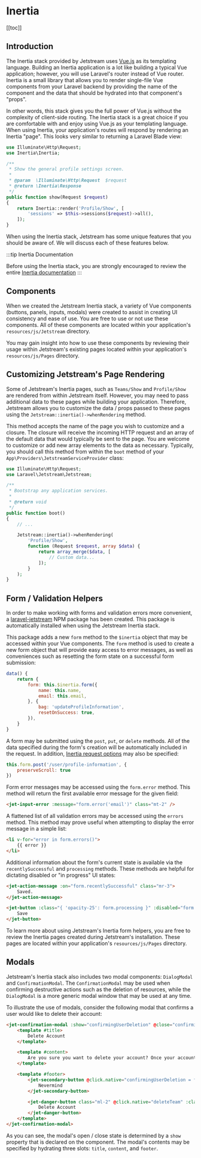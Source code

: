 # Inertia

[[toc]]

## Introduction

The Inertia stack provided by Jetstream uses [Vue.js](https://vuejs.org) as its templating language. Building an Inertia application is a lot like building a typical Vue application; however, you will use Laravel's router instead of Vue router. Inertia is a small library that allows you to render single-file Vue components from your Laravel backend by providing the name of the component and the data that should be hydrated into that component's "props".

In other words, this stack gives you the full power of Vue.js without the complexity of client-side routing. The Inertia stack is a great choice if you are comfortable with and enjoy using Vue.js as your templating language. When using Inertia, your application's routes will respond by rendering an Inertia "page". This looks very similar to returning a Laravel Blade view:

```php
use Illuminate\Http\Request;
use Inertia\Inertia;

/**
 * Show the general profile settings screen.
 *
 * @param  \Illuminate\Http\Request  $request
 * @return \Inertia\Response
 */
public function show(Request $request)
{
    return Inertia::render('Profile/Show', [
        'sessions' => $this->sessions($request)->all(),
    ]);
}
```

When using the Inertia stack, Jetstream has some unique features that you should be aware of. We will discuss each of these features below.

:::tip Inertia Documentation

Before using the Inertia stack, you are strongly encouraged to review the entire [Inertia documentation](https://inertiajs.com)
:::

## Components

When we created the Jetstream Inertia stack, a variety of Vue components (buttons, panels, inputs, modals) were created to assist in creating UI consistency and ease of use. You are free to use or not use these components. All of these components are located within your application's `resources/js/Jetstream` directory.

You may gain insight into how to use these components by reviewing their usage within Jetstream's existing pages located within your application's `resources/js/Pages` directory.

## Customizing Jetstream's Page Rendering

Some of Jetstream's Inertia pages, such as `Teams/Show` and `Profile/Show` are rendered from within Jetstream itself. However, you may need to pass additional data to these pages while building your application. Therefore, Jetstream allows you to customize the data / props passed to these pages using the `Jetstream::inertia()->whenRendering` method.

This method accepts the name of the page you wish to customize and a closure. The closure will receive the incoming HTTP request and an array of the default data that would typically be sent to the page. You are welcome to customize or add new array elements to the data as necessary. Typically, you should call this method from within the `boot` method of your `App\Providers\JetstreamServiceProvider` class:

```php
use Illuminate\Http\Request;
use Laravel\Jetstream\Jetstream;

/**
 * Bootstrap any application services.
 *
 * @return void
 */
public function boot()
{
    // ...

    Jetstream::inertia()->whenRendering(
        'Profile/Show',
        function (Request $request, array $data) {
            return array_merge($data, [
                // Custom data...
            ]);
        }
    );
}
```

## Form / Validation Helpers

In order to make working with forms and validation errors more convenient, a [laravel-jetstream](https://github.com/laravel/jetstream-js) NPM package has been created. This package is automatically installed when using the Jetstream Inertia stack.

This package adds a new `form` method to the `$inertia` object that may be accessed within your Vue components. The `form` method is used to create a new form object that will provide easy access to error messages, as well as conveniences such as resetting the form state on a successful form submission:

```js
data() {
    return {
        form: this.$inertia.form({
            name: this.name,
            email: this.email,
        }, {
            bag: 'updateProfileInformation',
            resetOnSuccess: true,
        }),
    }
}
```

A form may be submitted using the `post`, `put`, or `delete` methods. All of the data specified during the form's creation will be automatically included in the request. In addition, [Inertia request options](https://inertiajs.com/requests) may also be specified:

```js
this.form.post('/user/profile-information', {
    preserveScroll: true
})
```

Form error messages may be accessed using the `form.error` method. This method will return the first available error message for the given field:

```html
<jet-input-error :message="form.error('email')" class="mt-2" />
```

A flattened list of all validation errors may be accessed using the `errors` method. This method may prove useful when attempting to display the error message in a simple list:

```html
<li v-for="error in form.errors()">
    {{ error }}
</li>
```

Additional information about the form's current state is available via the `recentlySuccessful` and `processing` methods. These methods are helpful for dictating disabled or "in progress" UI states:

```html
<jet-action-message :on="form.recentlySuccessful" class="mr-3">
    Saved.
</jet-action-message>

<jet-button :class="{ 'opacity-25': form.processing }" :disabled="form.processing">
    Save
</jet-button>
```

To learn more about using Jetstream's Inertia form helpers, you are free to review the Inertia pages created during Jetstream's installation. These pages are located within your application's `resources/js/Pages` directory.

## Modals

Jetstream's Inertia stack also includes two modal components: `DialogModal` and `ConfirmationModal`. The `ConfirmationModal` may be used when confirming destructive actions such as the deletion of resources, while the `DialogModal` is a more generic modal window that may be used at any time.

To illustrate the use of modals, consider the following modal that confirms a user would like to delete their account:

```html
<jet-confirmation-modal :show="confirmingUserDeletion" @close="confirmingUserDeletion = false">
    <template #title>
        Delete Account
    </template>

    <template #content>
        Are you sure you want to delete your account? Once your account is deleted, all of its resources and data will be permanently deleted.
    </template>

    <template #footer>
        <jet-secondary-button @click.native="confirmingUserDeletion = false">
            Nevermind
        </jet-secondary-button>

        <jet-danger-button class="ml-2" @click.native="deleteTeam" :class="{ 'opacity-25': form.processing }" :disabled="form.processing">
            Delete Account
        </jet-danger-button>
    </template>
</jet-confirmation-modal>
```

As you can see, the modal's open / close state is determined by a `show` property that is declared on the component. The modal's contents may be specified by hydrating three slots: `title`, `content`, and `footer`.
